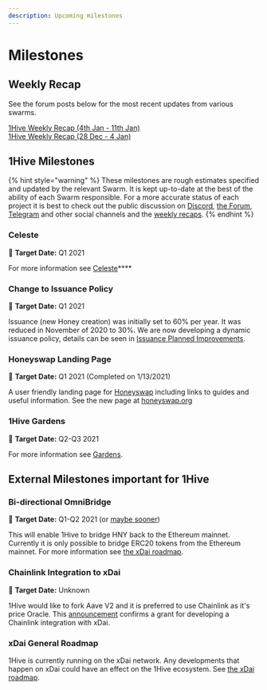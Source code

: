 ```yaml
---
description: Upcoming milestones
---
```


# Milestones

## Weekly Recap

See the forum posts below for the most recent updates from various swarms.

[1Hive Weekly Recap \(4th Jan - 11th Jan\)](https://forum.1hive.org/t/1hive-weekly-recap-cw-53-4th-jan-11th-jan/1815)   
[1Hive Weekly Recap \(28 Dec - 4 Jan\)](https://forum.1hive.org/t/1hive-weekly-recap-cw-52-28-dec-4-jan/1765)

## 1Hive Milestones

{% hint style="warning" %}
These milestones are rough estimates specified and updated by the relevant Swarm. It is kept up-to-date at the best of the ability of each Swarm responsible. For a more accurate status of each project it is best to check out the public discussion on [Discord](https://discord.com/invite/P4rRDUKTAU), [the Forum](https://forum.1hive.org/), [Telegram](https://t.me/honeyswapDEX) and other social channels and the [weekly recaps](milestones.md#weekly-recap).
{% endhint %}

### **Celeste**

🎯 **Target Date:** Q1 2021

For more information see [Celeste](celeste/)\*\*\*\*

### **Change to Issuance Policy**

🎯 **Target Date:** Q1 2021

Issuance \(new Honey creation\) was initially set to 60% per year. It was reduced in November of 2020 to 30%. We are now developing a dynamic issuance policy, details can be seen in [Issuance Planned Improvements](honey/planned-improvements.md#dynamic-issuance-policy).

### **Honeyswap Landing Page**

🎯 **Target Date:** Q1 2021 \(Completed on 1/13/2021\)

A user friendly landing page for [Honeyswap](honeyswap/) including links to guides and useful information. See the new page at [honeyswap.org](https://honeyswap.org/#/swap)

### 1Hive Gardens

🎯 **Target Date:** Q2-Q3 2021

For more information see [Gardens](gardens/).

## External Milestones important for 1Hive

### **Bi-directional** OmniBridge

🎯 **Target Date:** Q1-Q2 2021 \(or [maybe sooner](https://forum.1hive.org/t/easy-hny-xdai-mainnet-bridge-idea/1436/12)\)

This will enable 1Hive to bridge HNY back to the Ethereum mainnet. Currently it is only possible to bridge ERC20 tokens from the Ethereum mainnet. For more information see [the xDai roadmap](https://www.xdaichain.com/about-xdai/roadmap#omnibridge-phase-2).

### Chainlink Integration to xDai

🎯 **Target Date:** Unknown

1Hive would like to fork Aave V2 and it is preferred to use Chainlink as it's price Oracle. This [announcement](https://blog.chain.link/protofire-receives-a-chainlink-community-grant-for-an-integration-with-xdai/) confirms a grant for developing a Chainlink integration with xDai.

### xDai General Roadmap

1Hive is currently running on the xDai network. Any developments that happen on xDai could have an effect on the 1Hive ecosystem. See [the xDai roadmap](https://www.xdaichain.com/about-xdai/roadmap).

